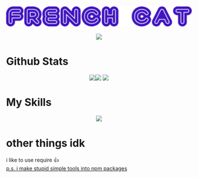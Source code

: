 <p align="center">
    <img src="https://raw.githubusercontent.com/French-Cat/French-Cat/main/French%20Cat%20Neon.png"></img>
    <br></br>
    <img src="https://komarev.com/ghpvc/?username=French-Cat"></img>
</p>
<p align="center">
    <h1>Github Stats</h1>
</p>
<p align="center">
    <img src="https://github-readme-streak-stats.herokuapp.com/?user=French-Cat&theme=vue-dark&date_format=M%20j%5B%2C%20Y%5D&"></img><img src="https://github-readme-stats.vercel.app/api?username=French-Cat&count_private=true&show_icons=true&theme=vue-dark&include_all_commits=true"></img>
    <img src="https://github-readme-stats.vercel.app/api/top-langs/?username=French-Cat&langs_count=10&theme=vue-dark"></img>
</p>
<p align="center">
    <h1>My Skills</h1>
</p>
<p align="center">
    <img src="https://skillicons.dev/icons?theme=dark&perline=11&i=androidstudio,aws,bash,blender,cs,cloudflare,codepen,css,discord,bots,docker,electron,express,firebase,git,github,gitlab,go,gradle,heroku,html,ai,instagram,java,js,linux,lua,md,nginx,nodejs,ps,php,powershell,py,raspberrypi,stackoverflow,svg,twitter,ts,unity,visualstudio,vscode,vue,workers"></img>
</p>
<p align="center">
    <h1>other things idk</h1>
    i like to use require 👍<br>
    <a href="https://www.npmjs.com/~french-cat">p.s. i make stupid simple tools into npm packages</a>
</p>
